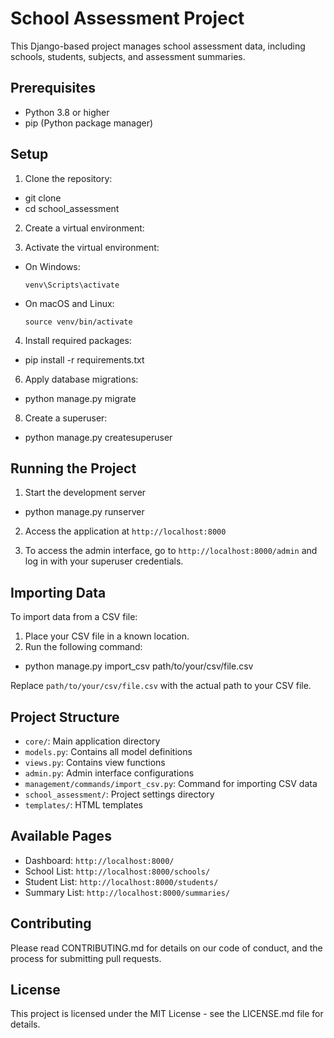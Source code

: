 # School Assessment Project

This Django-based project manages school assessment data, including schools, students, subjects, and assessment summaries.

## Prerequisites

- Python 3.8 or higher
- pip (Python package manager)

## Setup

1. Clone the repository:

- git clone <repository-url>
- cd school_assessment

2. Create a virtual environment:

3. Activate the virtual environment:
- On Windows:
  ```
  venv\Scripts\activate
  ```
- On macOS and Linux:
  ```
  source venv/bin/activate
  ```

4. Install required packages:

 - pip install -r requirements.txt


6. Apply database migrations:

 - python manage.py migrate
   

8. Create a superuser:
   
 - python manage.py createsuperuser

   
## Running the Project

1. Start the development server
 - python manage.py runserver

2. Access the application at `http://localhost:8000`

3. To access the admin interface, go to `http://localhost:8000/admin` and log in with your superuser credentials.

## Importing Data

To import data from a CSV file:

1. Place your CSV file in a known location.
2. Run the following command:
  - python manage.py import_csv path/to/your/csv/file.csv

Replace `path/to/your/csv/file.csv` with the actual path to your CSV file.

## Project Structure

- `core/`: Main application directory
- `models.py`: Contains all model definitions
- `views.py`: Contains view functions
- `admin.py`: Admin interface configurations
- `management/commands/import_csv.py`: Command for importing CSV data
- `school_assessment/`: Project settings directory
- `templates/`: HTML templates

## Available Pages

- Dashboard: `http://localhost:8000/`
- School List: `http://localhost:8000/schools/`
- Student List: `http://localhost:8000/students/`
- Summary List: `http://localhost:8000/summaries/`

## Contributing

Please read CONTRIBUTING.md for details on our code of conduct, and the process for submitting pull requests.

## License

This project is licensed under the MIT License - see the LICENSE.md file for details.   








